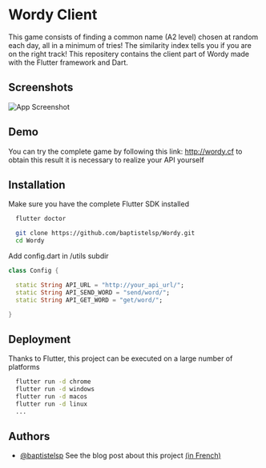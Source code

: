 
# Wordy Client

This game consists of finding a common name (A2 level) chosen at random each day, all in a minimum of tries! The similarity index tells you if you are on the right track!
This repositery contains the client part of Wordy made with the Flutter framework and Dart.


## Screenshots

![App Screenshot](https://user-images.githubusercontent.com/53568832/174501843-d7c4d245-008d-4292-906d-d069298b6312.png)


## Demo

You can try the complete game by following this link: http://wordy.cf 
to obtain this result it is necessary to realize your API yourself


## Installation

Make sure you have the complete Flutter SDK installed

```bash
  flutter doctor

  git clone https://github.com/baptistelsp/Wordy.git
  cd Wordy
```
Add config.dart in /utils subdir

```dart
class Config {

  static String API_URL = "http://your_api_url/";
  static String API_SEND_WORD = "send/word/";
  static String API_GET_WORD = "get/word/";

}
```
    
## Deployment

Thanks to Flutter, this project can be executed on a large number of platforms

```bash
  flutter run -d chrome
  flutter run -d windows
  flutter run -d macos
  flutter run -d linux
  ...
```


## Authors

- [@baptistelsp](https://www.github.com/baptistelsp)
See the blog post about this project [(in French)](https://bales.ml/wordy/) 
